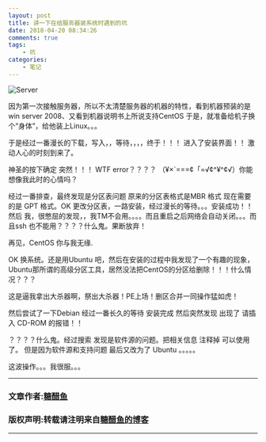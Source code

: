```yaml
---
layout: post
title: 讲一下在给服务器装系统时遇到的坑
date: 2018-04-20 08:34:26
comments: true
tags: 
    - 坑
categories: 
    - 笔记
---
```


![Server](https://ws4.sinaimg.cn/large/006tNbRwly1fwbm4jpma0j30zk0mmdm0.jpg)

因为第一次接触服务器，所以不太清楚服务器的机器的特性，看到机器预装的是win server 2008、又看到机器说明书上所说支持CentOS 于是，就准备给机子换个“身体”，给他装上Linux。。。

<!-- more -->

于是经过一番漫长的下载，写入，，等待，，，，终于！！！ 进入了安装界面！！ 激动人心的时刻到来了。

神圣的按下确定 突然！！！ WTF error？？？？
（¥×`===¢「=√¢^¥^¢√）你能想像我此时的心情吗？

经过一番排查，最终发现是分区表问题 原来的分区表格式是MBR 格式 现在需要的是 GPT 格式。OK 更改分区表，一路安装，经过漫长的等待。。。安装成功！！然后 我，很憋屈的发现，，我TM不会用。。。。而且重启之后网络会自动关闭。。。而且ssh 也不能用？？？？什么鬼。果断放弃！

再见，CentOS 你与我无缘.

OK 换系统。还是用Ubuntu 吧，然后在安装的过程中我发现了一个有趣的现象，Ubuntu那所谓的高级分区工具，居然没法把CentOS的分区给删除！！！什么情况？？？

这是逼我拿出大杀器啊，祭出大杀器！PE上场！删区合并一同操作猛如虎！

然后尝试了一下Debian 经过一番长久的等待 安装完成 然后突然发现 出现了 请插入 CD-ROM 的报错！！

？？？？什么鬼。经过搜索 发现是软件源的问题。把相关信息 注释掉 可以使用了。 但是因为软件源和支持问题 最后又改为了 Ubuntu 。。。。。

这波操作。。。我很服。。。


---
### 文章作者:[糖醋鱼](http://zzutcy.top)

### 版权声明:转载请注明来自[糖醋鱼的博客](http://zzutcy.top)
---